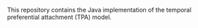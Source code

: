 This repository contains the Java implementation of the temporal preferential attachment (TPA) model.
